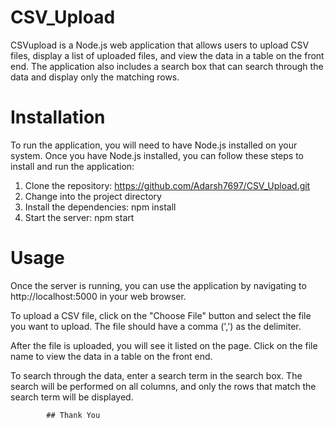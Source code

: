 # CSV_Upload

CSVupload is a Node.js web application that allows users to upload CSV files, display a list of uploaded files, and view the data in a table on the front end. The application also includes a search box that can search through the data and display only the matching rows.

# Installation

To run the application, you will need to have Node.js installed on your system. Once you have Node.js installed, you can follow these steps to install and run the application:

1. Clone the repository: https://github.com/Adarsh7697/CSV_Upload.git
2. Change into the project directory
3. Install the dependencies: npm install
4. Start the server: npm start

# Usage

Once the server is running, you can use the application by navigating to http://localhost:5000 in your web browser.

To upload a CSV file, click on the "Choose File" button and select the file you want to upload. The file should have a comma (',') as the delimiter.

After the file is uploaded, you will see it listed on the page. Click on the file name to view the data in a table on the front end.

To search through the data, enter a search term in the search box. The search will be performed on all columns, and only the rows that match the search term will be displayed.

            ## Thank You
